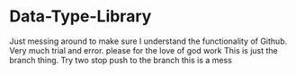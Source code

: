 # Data-Type-Library
Just messing around to make sure I understand the functionality of Github. Very much trial and error. please for the love of god work
This is just the branch thing. Try two stop push to the branch this is a mess